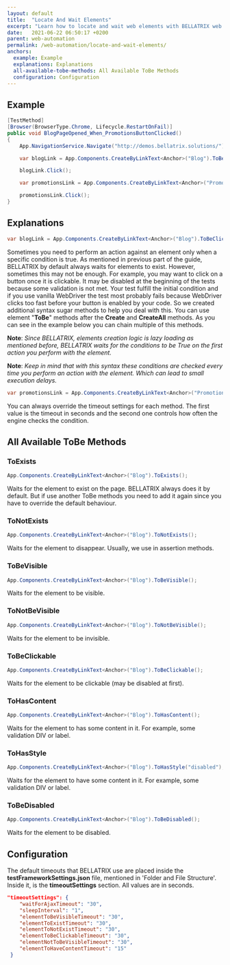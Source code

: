 ```yaml
---
layout: default
title:  "Locate And Wait Elements"
excerpt: "Learn how to locate and wait web elements with BELLATRIX web module."
date:   2021-06-22 06:50:17 +0200
parent: web-automation
permalink: /web-automation/locate-and-wait-elements/
anchors:
  example: Example
  explanations: Explanations
  all-available-tobe-methods: All Available ToBe Methods
  configuration: Configuration
---
```

Example
-------
```csharp
[TestMethod]
[Browser(BrowserType.Chrome, Lifecycle.RestartOnFail)]
public void BlogPageOpened_When_PromotionsButtonClicked()
{
    App.NavigationService.Navigate("http://demos.bellatrix.solutions/");

    var blogLink = App.Components.CreateByLinkText<Anchor>("Blog").ToBeClickable().ToBeVisible();

    blogLink.Click();

    var promotionsLink = App.Components.CreateByLinkText<Anchor>("Promotions").ToHasContent(40, 1);

    promotionsLink.Click();
}
```

Explanations
------------
```csharp
var blogLink = App.Components.CreateByLinkText<Anchor>("Blog").ToBeClickable().ToBeVisible();
```
Sometimes you need to perform an action against an element only when a specific condition is true. As mentioned in previous part of the guide, BELLATRIX by default always waits for elements to exist.
However, sometimes this may not be enough. For example, you may want to click on a button once it is clickable.
It may be disabled at the beginning of the tests because some validation is not met. Your test fulfill the initial condition and if you use vanilla WebDriver the test most probably fails because WebDriver clicks too fast before your button is enabled by your code. So we created additional syntax sugar methods to help you deal with this. You can use element "**ToBe**" methods after the **Create** and **CreateAll** methods.
As you can see in the example below you can chain multiple of this methods.

**Note**: *Since BELLATRIX, elements creation logic is lazy loading as mentioned before, BELLATRIX waits for the conditions to be True on the first action you perform with the element.*

**Note**: *Keep in mind that with this syntax these conditions are checked every time you perform an action with the element. Which can lead tо small execution delays.*

```csharp
var promotionsLink = App.Components.CreateByLinkText<Anchor>("Promotions").ToHasContent(40, 1);
```
You can always override the timeout settings for each method. The first value is the timeout in seconds and the second one controls how often the engine checks the condition.

All Available ToBe Methods
--------------------------
### ToExists ###
```csharp
App.Components.CreateByLinkText<Anchor>("Blog").ToExists();
```
Waits for the element to exist on the page. BELLATRIX always does it by default. But if use another ToBe methods you need to add it again since you have to override the default behaviour.
### ToNotExists ###
```csharp
App.Components.CreateByLinkText<Anchor>("Blog").ToNotExists();
```
Waits for the element to disappear. Usually, we use in assertion methods.
### ToBeVisible ###
```csharp
App.Components.CreateByLinkText<Anchor>("Blog").ToBeVisible();
```
Waits for the element to be visible.
### ToNotBeVisible ###
```csharp
App.Components.CreateByLinkText<Anchor>("Blog").ToNotBeVisible();
```
Waits for the element to be invisible.
### ToBeClickable ###
```csharp
App.Components.CreateByLinkText<Anchor>("Blog").ToBeClickable();
```
Waits for the element to be clickable (may be disabled at first).
### ToHasContent ###
```csharp
App.Components.CreateByLinkText<Anchor>("Blog").ToHasContent();
```
Waits for the element to has some content in it. For example, some validation DIV or label.
### ToHasStyle ###
```csharp
App.Components.CreateByLinkText<Anchor>("Blog").ToHasStyle("disabled");
```
Waits for the element to have some content in it. For example, some validation DIV or label.
### ToBeDisabled ###
```csharp
App.Components.CreateByLinkText<Anchor>("Blog").ToBeDisabled();
```
Waits for the element to be disabled.

Configuration
-------------
The default timeouts that BELLATRIX use are placed inside the **testFrameworkSettings.json** file, mentioned in 'Folder and File Structure'. Inside it, is the **timeoutSettings** section. All values are in seconds.
```json
"timeoutSettings": {
    "waitForAjaxTimeout": "30",
    "sleepInterval": "1",
    "elementToBeVisibleTimeout": "30",
    "elementToExistTimeout": "30",
    "elementToNotExistTimeout": "30",
    "elementToBeClickableTimeout": "30",
    "elementNotToBeVisibleTimeout": "30",
    "elementToHaveContentTimeout": "15"
 }
```
